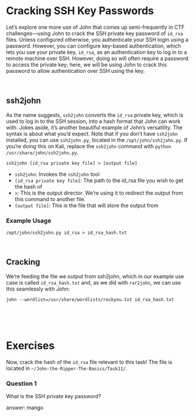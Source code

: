 # Cracking SSH Key Passwords

Let’s explore one more use of John that comes up semi-frequently in CTF challenges—using John to crack the <span style="color: inherit;">SSH</span> private key password of `id_rsa` files. Unless configured otherwise, you authenticate your SSH login using a password. However, you can configure key-based authentication, which lets you use your private key, `id_rsa`, as an authentication key to log in to a remote machine over <span style="color: inherit;">SSH</span>. However, doing so will often require a password to access the private key; here, we will be using John to crack this password to allow authentication over <span style="color: inherit;">SSH</span> using the key.

&nbsp;

## ssh2john

As the name suggests, `ssh2john` converts the `id_rsa` private key, which is used to log in to the SSH session, into a hash format that John can work with. Jokes aside, it’s another beautiful example of John’s versatility. The syntax is about what you’d expect. Note that if you don’t have `ssh2john` installed, you can use `ssh2john.py`, located in the `/opt/john/ssh2john.py`. If you’re doing this on Kali, replace the `ssh2john` command with `python /usr/share/john/ssh2john.py`.

```code
ssh2john [id_rsa private key file] > [output file]
```

- `ssh2john`: Invokes the `ssh2john` tool
- `[id_rsa private key file]`: The path to the id_rsa file you wish to get the hash of
- `>`: This is the output director. We’re using it to redirect the output from this command to another file.
- `[output file]`: This is the file that will store the output from

### Example Usage

```code
/opt/john/ssh2john.py id_rsa > id_rsa_hash.txt
```

&nbsp;

## Cracking

We’re feeding the file we output from ssh2john, which in our example use case is called `id_rsa_hash.txt` and, as we did with `rar2john`, we can use this seamlessly with John:

```code
john --wordlist=/usr/share/wordlists/rockyou.txt id_rsa_hash.txt
```

&nbsp;

&nbsp;

# Exercises

Now, crack the hash of the `id_rsa` file relevant to this task! The file is located in `~/John-the-Ripper-The-Basics/Task11/`.

### Question 1

What is the SSH private key password?

answer: <span style="color: #0e0e0e;">mango</span>